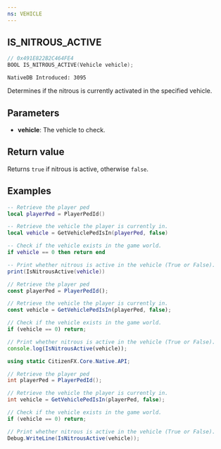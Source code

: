 ```yaml
---
ns: VEHICLE
---
```

## IS_NITROUS_ACTIVE

```c
// 0x491E822B2C464FE4
BOOL IS_NITROUS_ACTIVE(Vehicle vehicle);
```

```
NativeDB Introduced: 3095
```

Determines if the nitrous is currently activated in the specified vehicle.

## Parameters
* **vehicle**: The vehicle to check.

## Return value
Returns `true` if nitrous is active, otherwise `false`.

## Examples

```lua
-- Retrieve the player ped
local playerPed = PlayerPedId()

-- Retrieve the vehicle the player is currently in. 
local vehicle = GetVehiclePedIsIn(playerPed, false)

-- Check if the vehicle exists in the game world.
if vehicle == 0 then return end

-- Print whether nitrous is active in the vehicle (True or False).
print(IsNitrousActive(vehicle))
```

```js
// Retrieve the player ped
const playerPed = PlayerPedId();

// Retrieve the vehicle the player is currently in.
const vehicle = GetVehiclePedIsIn(playerPed, false);

// Check if the vehicle exists in the game world.
if (vehicle == 0) return;

// Print whether nitrous is active in the vehicle (True or False).
console.log(IsNitrousActive(vehicle));
```

```csharp
using static CitizenFX.Core.Native.API;

// Retrieve the player ped
int playerPed = PlayerPedId();

// Retrieve the vehicle the player is currently in.
int vehicle = GetVehiclePedIsIn(playerPed, false);

// Check if the vehicle exists in the game world.
if (vehicle == 0) return;

// Print whether nitrous is active in the vehicle (True or False).
Debug.WriteLine(IsNitrousActive(vehicle));
```
